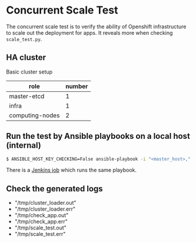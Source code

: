 
# Concurrent Scale Test

The concurrent scale test is to verify the ability of Openshift infrastructure to scale out the deployment for apps. It reveals more when checking <code>scale_test.py</code>.

## HA cluster
Basic cluster setup

| role  |  number  |
|---|---|
| master-etcd   |  1 |
| infra  | 1  |
| computing-nodes  | 2  |

## Run the test by Ansible playbooks on a local host (internal)

```sh
$ ANSIBLE_HOST_KEY_CHECKING=False ansible-playbook -i "<master_host>," --private-key ~/.ssh/id_rsa_perf svt/openshift_performance/ci/content/scale_up_complete.yaml
```

There is a [Jenkins job](https://openshift-qe-jenkins.rhev-ci-vms.eng.rdu2.redhat.com/view/System%20Verification%20Test/job/SVT_App_Scale_Up_Down/) which runs the same playbook.

## Check the generated logs

   - "/tmp/cluster_loader.out"
   - "/tmp/cluster_loader.err"
   - "/tmp/check_app.out"
   - "/tmp/check_app.err"
   - "/tmp/scale_test.out"
   - "/tmp/scale_test.err"
 
 

